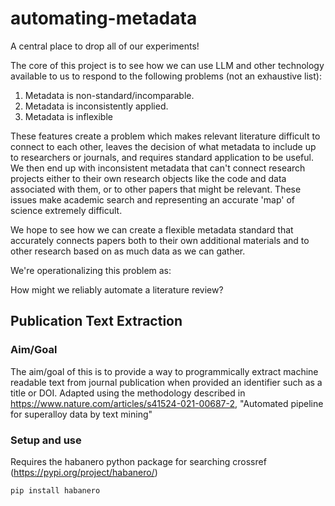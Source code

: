 # automating-metadata

A central place to drop all of our experiments!

The core of this project is to see how we can use LLM and other technology available to us to respond to the following problems (not an exhaustive list): 

1. Metadata is non-standard/incomparable. 
2. Metadata is inconsistently applied.
3. Metadata is inflexible

These features create a problem which makes relevant literature difficult to connect to each other, leaves the decision of what metadata to include up to researchers or journals, and requires standard application to be useful. We then end up with inconsistent metadata that can't connect research projects either to their own research objects like the code and data associated with them, or to other papers that might be relevant. These issues make academic search and representing an accurate 'map' of science extremely difficult. 

We hope to see how we can create a flexible metadata standard that accurately connects papers both to their own additional materials and to other research based on as much data as we can gather. 

We're operationalizing this problem as: 

How might we reliably automate a literature review? 


## Publication Text Extraction
### Aim/Goal
The aim/goal of this is to provide a way to programmically extract machine readable text from journal publication when provided an identifier such as a title or DOI.
Adapted using the methodology described in https://www.nature.com/articles/s41524-021-00687-2, "Automated pipeline for superalloy data by text mining"

### Setup and use
Requires the habanero python package for searching crossref (https://pypi.org/project/habanero/)

```shell
pip install habanero
```